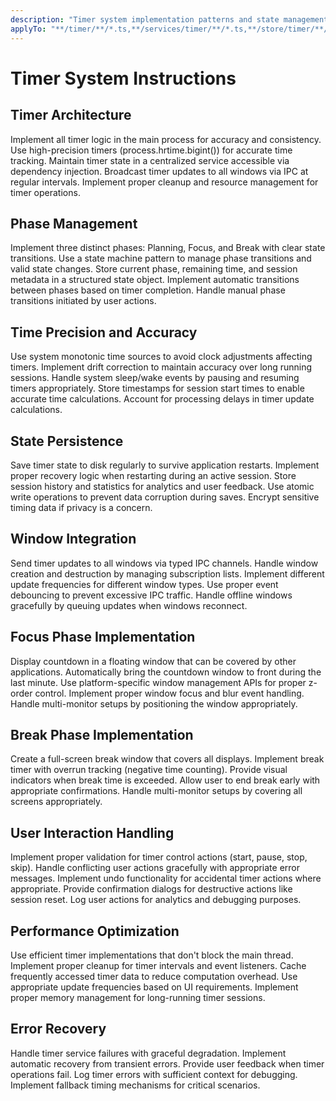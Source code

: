 ```yaml
---
description: "Timer system implementation patterns and state management"
applyTo: "**/timer/**/*.ts,**/services/timer/**/*.ts,**/store/timer/**/*.ts"
---
```


# Timer System Instructions

## Timer Architecture

Implement all timer logic in the main process for accuracy and consistency.
Use high-precision timers (process.hrtime.bigint()) for accurate time tracking.
Maintain timer state in a centralized service accessible via dependency injection.
Broadcast timer updates to all windows via IPC at regular intervals.
Implement proper cleanup and resource management for timer operations.

## Phase Management

Implement three distinct phases: Planning, Focus, and Break with clear state transitions.
Use a state machine pattern to manage phase transitions and valid state changes.
Store current phase, remaining time, and session metadata in a structured state object.
Implement automatic transitions between phases based on timer completion.
Handle manual phase transitions initiated by user actions.

## Time Precision and Accuracy

Use system monotonic time sources to avoid clock adjustments affecting timers.
Implement drift correction to maintain accuracy over long running sessions.
Handle system sleep/wake events by pausing and resuming timers appropriately.
Store timestamps for session start times to enable accurate time calculations.
Account for processing delays in timer update calculations.

## State Persistence

Save timer state to disk regularly to survive application restarts.
Implement proper recovery logic when restarting during an active session.
Store session history and statistics for analytics and user feedback.
Use atomic write operations to prevent data corruption during saves.
Encrypt sensitive timing data if privacy is a concern.

## Window Integration

Send timer updates to all windows via typed IPC channels.
Handle window creation and destruction by managing subscription lists.
Implement different update frequencies for different window types.
Use proper event debouncing to prevent excessive IPC traffic.
Handle offline windows gracefully by queuing updates when windows reconnect.

## Focus Phase Implementation

Display countdown in a floating window that can be covered by other applications.
Automatically bring the countdown window to front during the last minute.
Use platform-specific window management APIs for proper z-order control.
Implement proper window focus and blur event handling.
Handle multi-monitor setups by positioning the window appropriately.

## Break Phase Implementation

Create a full-screen break window that covers all displays.
Implement break timer with overrun tracking (negative time counting).
Provide visual indicators when break time is exceeded.
Allow user to end break early with appropriate confirmations.
Handle multi-monitor setups by covering all screens appropriately.

## User Interaction Handling

Implement proper validation for timer control actions (start, pause, stop, skip).
Handle conflicting user actions gracefully with appropriate error messages.
Implement undo functionality for accidental timer actions where appropriate.
Provide confirmation dialogs for destructive actions like session reset.
Log user actions for analytics and debugging purposes.

## Performance Optimization

Use efficient timer implementations that don't block the main thread.
Implement proper cleanup for timer intervals and event listeners.
Cache frequently accessed timer data to reduce computation overhead.
Use appropriate update frequencies based on UI requirements.
Implement proper memory management for long-running timer sessions.

## Error Recovery

Handle timer service failures with graceful degradation.
Implement automatic recovery from transient errors.
Provide user feedback when timer operations fail.
Log timer errors with sufficient context for debugging.
Implement fallback timing mechanisms for critical scenarios.
